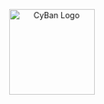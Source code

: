 <p align="center">
  <a href="https://github.com/rjs3c/cyban"><img alt="CyBan Logo" src="https://github.com/rjs3c/cyban/tree/main/app/public/images/cyban-logo.png" height=150></a>
</p>